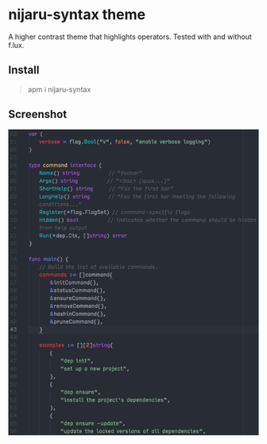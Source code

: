 # nijaru-syntax theme

A higher contrast theme that highlights operators. Tested with and without f.lux.

## Install
> apm i nijaru-syntax

## Screenshot
![screenshot](https://raw.githubusercontent.com/nijaru/nijaru-syntax/master/screenshot.png)
